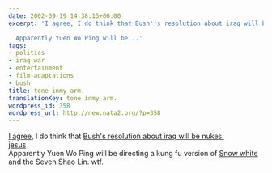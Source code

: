 ```yaml
---
date: 2002-09-19 14:38:15+00:00
excerpt: 'I agree, I do think that Bush''s resolution about iraq will be nukes.jesus

  Apparently Yuen Wo Ping will be...'
tags:
- politics
- iraq-war
- entertainment
- film-adaptations
- bush
title: tone inmy arm.
translationKey: tone inmy arm.
wordpress_id: 358
wordpress_url: http://new.nata2.org/?p=358
---
```


<a href="http://www.thesun.co.uk/article/0,,2-2002431528,00.html">I agree</a>, I do think that <a href="http://www.washingtonpost.com/wp-dyn/articles/A36735-2002Sep18.html">Bush's resolution about iraq will be nukes.<br/><a href="http://www.timesunion.com/AspStories/story.asp?storyID=57630&amp;category=REGION&amp;BCCode=HOME&amp;newsdate=9/18/2002">jesus</a><br/>
Apparently Yuen Wo Ping will be directing a kung fu version of <a href="http://story.news.yahoo.com/news?tmpl=story2&amp;cid=848&amp;u=/variety/20020919/film_variety/snow_1&amp;printer=1">Snow white</a> and the Seven Shao Lin. wtf.